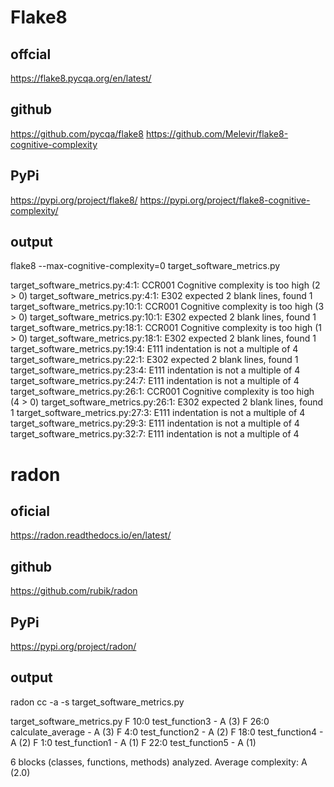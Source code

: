 # Flake8

## offcial
https://flake8.pycqa.org/en/latest/

## github
https://github.com/pycqa/flake8
https://github.com/Melevir/flake8-cognitive-complexity

## PyPi
https://pypi.org/project/flake8/
https://pypi.org/project/flake8-cognitive-complexity/

## output

flake8 --max-cognitive-complexity=0 target_software_metrics.py

target_software_metrics.py:4:1: CCR001 Cognitive complexity is too high (2 > 0)
target_software_metrics.py:4:1: E302 expected 2 blank lines, found 1
target_software_metrics.py:10:1: CCR001 Cognitive complexity is too high (3 > 0)
target_software_metrics.py:10:1: E302 expected 2 blank lines, found 1
target_software_metrics.py:18:1: CCR001 Cognitive complexity is too high (1 > 0)
target_software_metrics.py:18:1: E302 expected 2 blank lines, found 1
target_software_metrics.py:19:4: E111 indentation is not a multiple of 4
target_software_metrics.py:22:1: E302 expected 2 blank lines, found 1
target_software_metrics.py:23:4: E111 indentation is not a multiple of 4
target_software_metrics.py:24:7: E111 indentation is not a multiple of 4
target_software_metrics.py:26:1: CCR001 Cognitive complexity is too high (4 > 0)
target_software_metrics.py:26:1: E302 expected 2 blank lines, found 1
target_software_metrics.py:27:3: E111 indentation is not a multiple of 4
target_software_metrics.py:29:3: E111 indentation is not a multiple of 4
target_software_metrics.py:32:7: E111 indentation is not a multiple of 4

# radon

## oficial
https://radon.readthedocs.io/en/latest/

## github
https://github.com/rubik/radon

## PyPi
https://pypi.org/project/radon/


## output
radon cc -a -s target_software_metrics.py

target_software_metrics.py
    F 10:0 test_function3 - A (3)
    F 26:0 calculate_average - A (3)
    F 4:0 test_function2 - A (2)
    F 18:0 test_function4 - A (2)
    F 1:0 test_function1 - A (1)
    F 22:0 test_function5 - A (1)

6 blocks (classes, functions, methods) analyzed.
Average complexity: A (2.0)
